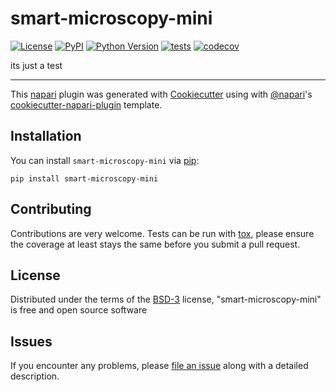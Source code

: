 # smart-microscopy-mini

[![License](https://img.shields.io/pypi/l/smart-microscopy-mini.svg?color=green)](https://github.com/JanWoyzi/smart-microscopy-mini/raw/master/LICENSE)
[![PyPI](https://img.shields.io/pypi/v/smart-microscopy-mini.svg?color=green)](https://pypi.org/project/smart-microscopy-mini)
[![Python Version](https://img.shields.io/pypi/pyversions/smart-microscopy-mini.svg?color=green)](https://python.org)
[![tests](https://github.com/JanWoyzi/smart-microscopy-mini/workflows/tests/badge.svg)](https://github.com/JanWoyzi/smart-microscopy-mini/actions)
[![codecov](https://codecov.io/gh/JanWoyzi/smart-microscopy-mini/branch/master/graph/badge.svg)](https://codecov.io/gh/JanWoyzi/smart-microscopy-mini)

its just a test

----------------------------------

This [napari] plugin was generated with [Cookiecutter] using with [@napari]'s [cookiecutter-napari-plugin] template.

<!--
Don't miss the full getting started guide to set up your new package:
https://github.com/napari/cookiecutter-napari-plugin#getting-started

and review the napari docs for plugin developers:
https://napari.org/docs/plugins/index.html
-->

## Installation

You can install `smart-microscopy-mini` via [pip]:

    pip install smart-microscopy-mini

## Contributing

Contributions are very welcome. Tests can be run with [tox], please ensure
the coverage at least stays the same before you submit a pull request.

## License

Distributed under the terms of the [BSD-3] license,
"smart-microscopy-mini" is free and open source software

## Issues

If you encounter any problems, please [file an issue] along with a detailed description.

[napari]: https://github.com/napari/napari
[Cookiecutter]: https://github.com/audreyr/cookiecutter
[@napari]: https://github.com/napari
[MIT]: http://opensource.org/licenses/MIT
[BSD-3]: http://opensource.org/licenses/BSD-3-Clause
[GNU GPL v3.0]: http://www.gnu.org/licenses/gpl-3.0.txt
[GNU LGPL v3.0]: http://www.gnu.org/licenses/lgpl-3.0.txt
[Apache Software License 2.0]: http://www.apache.org/licenses/LICENSE-2.0
[Mozilla Public License 2.0]: https://www.mozilla.org/media/MPL/2.0/index.txt
[cookiecutter-napari-plugin]: https://github.com/napari/cookiecutter-napari-plugin
[file an issue]: https://github.com/JanWoyzi/smart-microscopy-mini/issues
[napari]: https://github.com/napari/napari
[tox]: https://tox.readthedocs.io/en/latest/
[pip]: https://pypi.org/project/pip/
[PyPI]: https://pypi.org/
